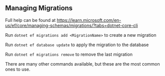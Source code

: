﻿## Managing Migrations
Full help can be found at https://learn.microsoft.com/en-us/ef/core/managing-schemas/migrations/?tabs=dotnet-core-cli

Run `dotnet ef migrations add <MigrationName>` to create a new migration

Run `dotnet ef database update` to apply the migration to the database

Run `dotnet ef migrations remove` to remove the last migration

There are many other commands available, but these are the most common ones to use.

